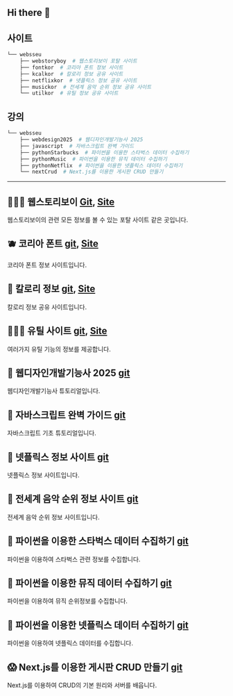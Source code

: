 ## Hi there 👋

## 사이트 
```bash
└── websseu
    ├── webstoryboy  # 웹스토리보이 포탈 사이트
    ├── fontkor  # 코리아 폰트 정보 사이트
    ├── kcalkor  # 칼로리 정보 공유 사이트
    ├── netflixkor  # 넷플릭스 정보 공유 사이트
    ├── musickor  # 전세계 음악 순위 정보 공유 사이트
    └── utilkor  # 유틸 정보 공유 사이트
```
## 강의
```bash
└── websseu
    ├── webdesign2025  # 웹디자인개발기능사 2025
    ├── javascript  # 자바스크립트 완벽 가이드
    ├── pythonStarbucks  # 파이썬을 이용한 스타벅스 데이터 수집하기
    ├── pythonMusic  # 파이썬을 이용한 뮤직 데이터 수집하기
    ├── pythonNetflix  # 파이썬을 이용한 넷플릭스 데이터 수집하기
    └── nextCrud  # Next.js를 이용한 게시판 CRUD 만들기  
```
----------------------------------------------------------------------

## 👩🏻‍💻 웹스토리보이 [Git](https://github.com/websseu/webstoryboy), [Site](https://webstoryboy.vercel.app)   
웹스토리보이의 관련 모든 정보를 볼 수 있는 포탈 사이트 같은 곳입니다.   

## 🫐 코리아 폰트 [git](https://github.com/websseu/fontkor), [Site](https://fontkor.vercel.app)   
코리아 폰트 정보 사이트입니다.    

## 🐶 칼로리 정보 [git](https://github.com/websseu/kaclkor), [Site](https://kcalkor.vercel.app)   
칼로리 정보 공유 사이트입니다.      

## 🧑🏼‍💻 유틸 사이트 [git](https://github.com/websseu/utilkor), [Site](https://utilkor.vercel.app)  
여러가지 유틸 기능의 정보를 제공합니다.   

## 🧠 웹디자인개발기능사 2025 [git](https://github.com/websseu/webdesign2025)   
웹디자인개발기능사 튜토리얼입니다.   

## 🤑 자바스크립트 완벽 가이드 [git](https://github.com/websseu/javascript)   
자바스크립트 기초 튜토리얼입니다.   

## 🥵 넷플릭스 정보 사이트 [git](https://github.com/websseu/netflixkor)   
넷플릭스 정보 사이트입니다.

## 🥵 전세계 음악 순위 정보 사이트 [git](https://github.com/websseu/musickor)   
전세계 음악 순위 정보 사이트입니다.

## 🥶 파이썬을 이용한 스타벅스 데이터 수집하기 [git](https://github.com/websseu/pythonStarbucks)   
파이썬을 이용하여 스타벅스 관련 정보를 수집합니다.

## 🥶 파이썬을 이용한 뮤직 데이터 수집하기 [git](https://github.com/websseu/pythonMusic)   
파이썬을 이용하여 뮤직 순위정보를 수집합니다.

## 🥶 파이썬을 이용한 넷플릭스 데이터 수집하기 [git](https://github.com/websseu/pythonNetflix)   
파이썬을 이용하여 넷플릭스 데이터를 수집합니다.

## 😱 Next.js를 이용한 게시판 CRUD 만들기 [git](https://github.com/websseu/next-crud)   
Next.js를 이용하여 CRUD의 기본 원리와 서버를 배웁니다.
 
